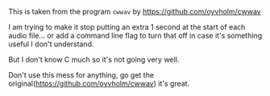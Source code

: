 This is taken from the program `cwwav` by https://github.com/oyvholm/cwwav

I am trying to make it stop putting an extra 1 second at the start of each audio file... or add a command line flag to turn that off in case it's something useful I don't understand.

But I don't know C much so it's not going very well.

Don't use this mess for anything, go get the original(https://github.com/oyvholm/cwwav) it's great.
